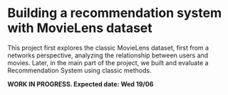# Building a recommendation system with MovieLens dataset

This project first explores the classic MovieLens dataset, first from a networks perspective, analyzing the relationship between users and movies. Later, in the main part of the project, we built and evaluate a Recommendation System using classic methods.

**WORK IN PROGRESS. Expected date: Wed 19/06**
